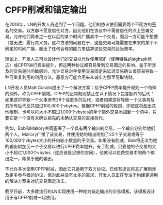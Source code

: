 # CPFP削减和锚定输出

在2018年，LN的开发人员遇到了一个问题。他们的协议使用需要两个不同方的签名的交易。双方都不愿意信任对方，因此他们在协议中不需要信任的点上签署交易，允许他们两者之一在以后的某个时间广播其中一个交易，而另一方可能不想要（或无法）履行其义务。这种方法的问题在于，这些交易可能需要在未来的某个不确定的时间广播，超出了任何合理的能力来估算这些交易的适当费率。

理论上，开发人员可以设计他们的交易以允许使用RBF（使用特殊的sighash标志）或CPFP进行费率提升，但这两种协议都容易受到交易固定的影响。鉴于所涉及的交易是时间敏感的，允许交易对手使用交易固定来延迟交易确认很容易导致一种可重复利用的利用方法，恶意方可能会用来从诚实方那里窃取钱财。

LN开发人员Matt Corallo提出了一个解决方案：给予CPFP费率提升规则一个特殊的例外，称为CPFP削减。CPFP的正常规则禁止在以下情况下包含额外的后代：如果这将导致一个父事务有26个或更多的后代，或者如果这将导致一个父事务及其所有后代总共超过100,000个vbytes。根据CPFP削减的规则，即使这将超出其他限制，也可以将大小不超过1,000个vbytes的单个额外交易添加到一个包中，只要它是一个没有未确认祖先的未确认交易的直接后代。

例如，Bob和Mallory共同签署了一个具有两个输出的交易，一个输出分别给他们两个人。Mallory广播了该交易，并使用她的输出附加了25个子交易或等于100,000个vbytes大小的任何较小数量的子交易。如果没有削减，Bob将无法为他的输出附加另一个子交易以进行CPFP费率提升。有了削减，只要他的子交易的大小不超过1,000个vbytes（这应该是足够的空间），他就可以花费交易中的两个输出之一，即属于他的输出。

不允许多次使用CPFP削减，因此它只适用于双方协议。已经有提议将其扩展到涉及更多参与者的协议，但对此并没有太多的需求，开发人员正在专注于构建更通用的解决方案来对抗交易固定攻击。

截至目前，大多数流行的LN实现使用一种称为锚定输出的交易模板，该模板设计用于与CPFP削减一起使用。
